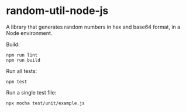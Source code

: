 random-util-node-js
===================

A library that generates random numbers in hex and base64 format,
in a Node environment.

Build:

```
npm run lint
npm run build
```

Run all tests:

```
npm test
```

Run a single test file:

```
npx mocha test/unit/example.js
```
